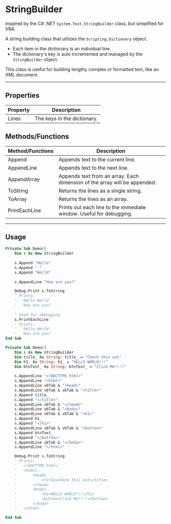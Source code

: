 # StringBuilder

Inspired by the C# .NET `System.Text.StringBuilder` class, but simplified for VBA.

A string building class that utilizes the `Scripting.Dictionary` object.
- Each item in the dictionary is an individual line.
- The dictionary's key is auto incremented and managed by the `StringBuilder` object.

This class is useful for building lengthy complex or formatted text, like an XML document.

---

## Properties

| Property | Description                 |
|----------|-----------------------------|
| Lines    | The keys in the dictionary. |

## Methods/Functions

| Method/Functions | Description                                                               |
|------------------|---------------------------------------------------------------------------|
| Append           | Appends text to the current line.                                         |
| AppendLine       | Appends text to the next line.                                            |
| AppendArray      | Appends text from an array. Each dimension of the array will be appended. |
| ToString         | Returns the lines as a single string.                                     |
| ToArray          | Returns the lines as an array.                                            |
| PrintEachLine    | Prints out each line to the immediate window. Useful for debugging.       |

---

## Usage

```vb
Private Sub Demo()
    Dim s As New StringBuilder
    
    s.Append "Hello"
    s.Append " "
    s.Append "World"
    
    s.AppendLine "How are you?"

    Debug.Print s.ToString
    ' Prints:
    '   Hello World
    '   How are you?
    
    ' Used for debugging
    s.PrintEachLine
    ' Prints:
    '   Hello World
    '   How are you?
End Sub
```

```vb
Private Sub Demo()
    Dim s As New StringBuilder
    Dim title_ As String: title_ = "Check this out"
    Dim h1_ As String: h1_ = "HELLO WORLD!!!"
    Dim btnText_ As String: btnText_ = "Click Me!!!!"
    
    s.AppendLine "<!DOCTYPE html>"
    s.AppendLine "<html>"
    s.AppendLine vbTab & "<head>"
    s.AppendLine vbTab & vbTab & "<title>"
    s.Append title_
    s.Append "</title>"
    s.AppendLine vbTab & "</head>"
    s.AppendLine vbTab & "<body>"
    s.AppendLine vbTab & vbTab & "<h1>"
    s.Append h1_
    s.Append "</h1>"
    s.AppendLine vbTab & vbTab & "<button>"
    s.Append btnText_
    s.Append "</button>"
    s.AppendLine vbTab & "</body>"
    s.AppendLine "</html>"

    Debug.Print s.ToString
    ' Prints:
    '   <!DOCTYPE html>
    '   <html>
    '       <head>
    '           <title>Check this out</title>
    '       </head>
    '       <body>
    '           <h1>HELLO WORLD!!!</h1>
    '           <button>Click Me!!!!</button>
    '       </body>
    '   </html>

End Sub
```